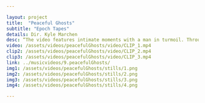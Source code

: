 ```yaml
---

layout: project
title:  "Peaceful Ghosts"
subtitle: "Epoch Tapes"
details: Dir. Kyle Marchen
desc: “The video features intimate moments with a man in turmoil. Through abstract imagery, we see the push and pull of a visceral struggle to overcome and move outwards. These themes tie into the tone set by the beautiful track, “Peaceful Ghosts”. Our main goal was to create an emotion over a rigid narrative. That’s why the level of ambiguity in the video is integral. " <br> -Kyle Marchen
video: /assets/videos/peacefulGhosts/video/CLIP_1.mp4
clip2: /assets/videos/peacefulGhosts/video/CLIP_2.mp4
clip3: /assets/videos/peacefulGhosts/video/CLIP_3.mp4
link: ../musicvideos/9.peacefulGhosts/
img1: /assets/videos/peacefulGhosts/stills/1.png
img2: /assets/videos/peacefulGhosts/stills/2.png
img3: /assets/videos/peacefulGhosts/stills/3.png
img4: /assets/videos/peacefulGhosts/stills/4.png

---
```

